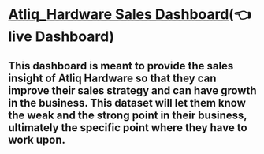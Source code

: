 # [Atliq_Hardware Sales Dashboard](https://app.powerbi.com/view?r=eyJrIjoiNWM5MzdmZWMtMmQwNC00YjU4LWIwYWEtYWNjYTBmMTcxMGIzIiwidCI6Ijg5M2VlMDNiLTdjYzAtNDhkZi04NjM2LWFiNzE1MzU5MmFlYiJ9)(👈 live Dashboard)

## This dashboard is meant to provide the sales insight of Atliq Hardware so that they can improve their sales strategy and can have growth in the business. This dataset will let them know the weak and the strong point in their business, ultimately the specific point where they have to work upon.
